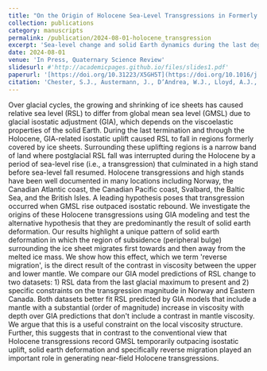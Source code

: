 ```yaml
---
title: "On the Origin of Holocene Sea-Level Transgressions in Formerly Glaciated Regions"
collection: publications
category: manuscripts
permalink: /publication/2024-08-01-holocene_transgression
excerpt: 'Sea-level change and solid Earth dynamics during the last deglaciation'
date: 2024-08-01
venue: 'In Press, Quaternary Science Review'
slidesurl: #'http://academicpages.github.io/files/slides1.pdf'
paperurl: '[https://doi.org/10.31223/X5GH5T](https://doi.org/10.1016/j.quascirev.2024.108986)'
citation: 'Chester, S.J., Austermann, J., D’Andrea, W.J., Lloyd, A.J., Creel, R.C., 2024. On the Origin of Holocene Sea-Level Transgressions in Formerly Glaciated Regions.'
---
```


Over glacial cycles, the growing and shrinking of ice sheets has caused relative sea level (RSL) to differ from global mean sea level (GMSL) due to glacial isostatic adjustment (GIA), which depends on the viscoelastic properties of the solid Earth. During the last termination and through the Holocene, GIA-related isostatic uplift caused RSL to fall in regions formerly covered by ice sheets. Surrounding these uplifting regions is a narrow band of land where postglacial RSL fall was interrupted during the Holocene by a period of sea-level rise (i.e., a transgression) that culminated in a high stand before sea-level fall resumed. Holocene transgressions and high stands have been well documented in many locations including Norway, the Canadian Atlantic coast, the Canadian Pacific coast, Svalbard, the Baltic Sea, and the British Isles. A leading hypothesis poses that transgression occurred when GMSL rise outpaced isostatic rebound. We investigate the origins of these Holocene transgressions using GIA modeling and test the alternative hypothesis that they are predominantly the result of solid earth deformation. Our results highlight a unique pattern of solid earth deformation in which the region of subsidence (peripheral bulge) surrounding the ice sheet migrates first towards and then away from the melted ice mass. We show how this effect, which we term 'reverse migration', is the direct result of the contrast in viscosity between the upper and lower mantle. We compare our GIA model predictions of RSL change to two datasets: 1) RSL data from the last glacial maximum to present and 2) specific constraints on the transgression magnitude in Norway and Eastern Canada. Both datasets better fit RSL predicted by GIA models that include a mantle with a substantial (order of magnitude) increase in viscosity with depth over GIA predictions that don't include a contrast in mantle viscosity. We argue that this is a useful constraint on the local viscosity structure. Further, this suggests that in contrast to the conventional view that Holocene transgressions record GMSL temporarily outpacing isostatic uplift, solid earth deformation and specifically reverse migration played an important role in generating near-field Holocene transgressions.

